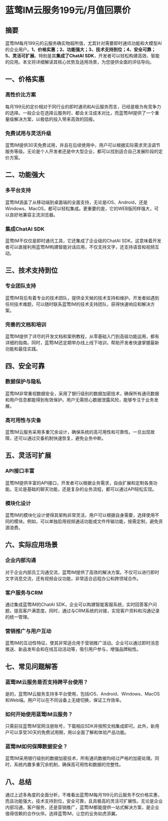 # 蓝莺IM云服务199元/月值回票价

## 摘要

蓝莺IM每月199元的云服务确实物超所值，尤其针对需要即时通讯功能和大模型AI的企业用户。**1、价格实惠；2、功能强大；3、技术支持到位；4、安全可靠；5、灵活可扩展**。特别是其**集成了ChatAI SDK**，开发者可以轻松构建高效、智能的应用。本文将详细解读其核心优势及适用场景，为您提供全面的评估导向。

## 一、价格实惠

### 高性价比方案

每月199元的定价相对于同行业的即时通讯和AI云服务而言，已经是极为有竞争力的选择。一般企业在选择云服务时，都会关注成本对比，而蓝莺IM提供了一个重量级解决方案，以极低的投入带来高效的回报。

### 免费试用与灵活升级

蓝莺IM提供30天免费试用，并且在后续使用中，用户可以根据实际需求灵活调节服务等级。无论是个人开发者还是中大型企业，都可以找到适合自己发展阶段的定价方案。

## 二、功能强大

### 多平台支持

蓝莺IM涵盖了从移动端到桌面端的全面支持，无论是iOS、Android，还是Windows、MacOS，都可以轻松集成。更重要的是，它的WEB版同样强大，可以良好地兼容主流浏览器。

### 集成ChatAI SDK

蓝莺IM不仅仅是即时通讯工具，它还集成了企业级的ChatAI SDK。这意味着开发者可以直接利用蓝莺IM构建智能对话应用，不仅支持文字，还支持语音和视频互动。

## 三、技术支持到位

### 专业团队支持

蓝莺IM背后有着专业的技术团队，提供全天候的技术支持和维护。开发者如遇到任何技术难题，可以随时联系蓝莺IM的技术支持团队，获得快速响应和解决方案。

### 完善的文档和培训

蓝莺IM提供了详尽的开发文档和案例教程，从零基础入门到高级功能运用，都有详细的指南。同时，蓝莺IM还定期举办线上线下培训，帮助开发者快速掌握最新功能和最佳实践。

## 四、安全可靠

### 数据保护与隐私

蓝莺IM非常重视数据安全，采用了银行级别的数据加密技术，确保所有通讯数据和用户信息都能得到有效保护。用户无需担心数据泄露风险，能够专注于业务发展。

### 高可用性与灾备

蓝莺IM云服务采用多重冗余设计，确保系统的高可用性和可靠性。一旦出现故障，还可以通过灾备机制快速恢复，避免业务中断。

## 五、灵活可扩展

### API接口丰富

蓝莺IM提供丰富的API接口，开发者可以根据业务需求，自由扩展和定制各类功能。无论是基础的聊天功能，还是复杂的业务流程，都可以通过API轻松实现。

### 模块化设计

蓝莺IM的模块化设计使得其架构非常灵活，用户可以根据自身需要，选择使用不同的模块。例如，可以单独启用视频通话功能或文件传输功能，按需定制，避免资源浪费。

## 六、实际应用场景

### 企业内部沟通

对于企业内部员工沟通交流，蓝莺IM提供了高效的解决方案。不仅可以进行即时文字消息交流，还有视频会议功能，非常适合远程办公和跨领域合作。

### 客户服务与CRM

通过集成蓝莺IM的ChatAI SDK，企业可以构建智能客服系统，实时回答客户问题，提高客户满意度。同时，通过与CRM系统的对接，实现客户资料和沟通记录的统一管理。

### 营销推广与用户互动

蓝莺IM的互动性特征，使其非常适合用于营销推广活动。企业可以通过即时消息推送、新品发布会和在线互动活动等，吸引用户参与，增强品牌粘性。

## 七、常见问题解答

### **蓝莺IM云服务是否支持跨平台使用？**

是的，蓝莺IM云服务支持多平台使用，包括iOS、Android、Windows、MacOS和Web端。用户可以在不同设备上无缝切换，保证工作效率。

### **如何开始使用蓝莺IM云服务？**

只需前往蓝莺IM官网注册账号，下载相应SDK并按照文档集成即可。此外，新用户可以享受30天的免费试用期，用以全面了解和体验产品功能。

### **蓝莺IM如何保障数据安全？**

蓝莺IM采用银行级别的数据加密技术，所有通讯数据均经过严格的加密处理。同时，系统内置多重冗余机制，确保高可用性和数据的完整性。

## 八、总结

通过上述多角度的全面分析，不难看出蓝莺IM每月199元的云服务不仅价格实惠，而且功能强大，技术支持到位，安全可靠，且具极高的灵活可扩展性。无论是企业内部沟通，客户服务，还是营销推广，蓝莺IM都能提供一站式解决方案，是企业值得信赖的合作伙伴。选择蓝莺IM，让您的业务如虎添翼。